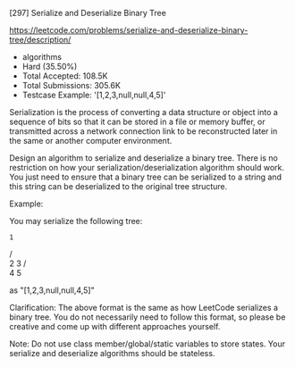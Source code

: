 [297] Serialize and Deserialize Binary Tree  

https://leetcode.com/problems/serialize-and-deserialize-binary-tree/description/

* algorithms
* Hard (35.50%)
* Total Accepted:    108.5K
* Total Submissions: 305.6K
* Testcase Example:  '[1,2,3,null,null,4,5]'

Serialization is the process of converting a data structure or object into a sequence of bits so that it can be stored in a file or memory buffer, or transmitted across a network connection link to be reconstructed later in the same or another computer environment.

Design an algorithm to serialize and deserialize a binary tree. There is no restriction on how your serialization/deserialization algorithm should work. You just need to ensure that a binary tree can be serialized to a string and this string can be deserialized to the original tree structure.

Example: 


You may serialize the following tree:

    1
   / \
  2   3
     / \
    4   5

as "[1,2,3,null,null,4,5]"


Clarification: The above format is the same as how LeetCode serializes a binary tree. You do not necessarily need to follow this format, so please be creative and come up with different approaches yourself.

Note: Do not use class member/global/static variables to store states. Your serialize and deserialize algorithms should be stateless.

